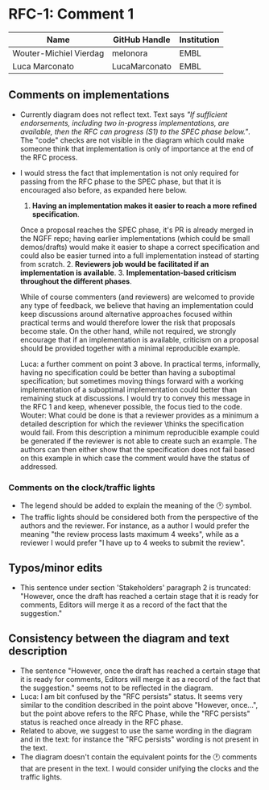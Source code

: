 # RFC-1: Comment 1

| Name                   | GitHub Handle | Institution          |
|------------------------|---------------|----------------------|
| Wouter-Michiel Vierdag | melonora      | EMBL                 |
| Luca Marconato         | LucaMarconato | EMBL                 |

## Comments on implementations

- Currently diagram does not reflect text. Text says *"If sufficient endorsements, including two in-progress 
implementations, are available, then the RFC can progress (S1) to the SPEC phase below."*. The "code" checks are not 
visible in the diagram which could make someone think that implementation is only of importance at the end of the RFC 
process.
- I would stress the fact that implementation is not only required for passing from the RFC phase to the SPEC phase, but 
that it is encouraged also before, as expanded here below.
    1. **Having an implementation makes it easier to reach a more refined specification**. 
  
  Once a proposal reaches the SPEC phase, it's PR is already merged in the NGFF repo; having earlier implementations 
(which could be small demos/drafts) would make it easier to shape a correct specification and could also be easier 
turned into a full implementation instead of starting from scratch.
    2. **Reviewers job would be facilitated if an implementation is available**.
    3. **Implementation-based criticism throughout the different phases**. 
  
  While of course commenters (and reviewers) 
  are welcomed to provide any type of feedback, we believe that having an implementation could keep discussions around 
  alternative approaches focused within practical terms and would therefore lower the risk that proposals become stale. 
  On the other hand, while not required, we strongly encourage that if an implementation is available, criticism on a
  proposal should be provided together with a minimal reproducible example. 
    
    Luca: a further comment on point 3 above. In practical terms, informally, having no specification could be better 
than having a suboptimal specification; but sometimes moving things forward with a working implementation of a 
suboptimal implementation could better than remaining stuck at discussions. I would try to convey this message in the 
RFC 1 and keep, whenever possible, the focus tied to the code.
    Wouter: What could be done is that a reviewer provides as a minimum a detailed description for which the reviewer 
\thinks the specification would fail. From this description a minimum reproducible example could be generated if the 
reviewer is not able to create such an example. The authors can then either show that the specification does not fail 
based on this example in which case the comment would have the status of addressed.
    
### Comments on the clock/traffic lights
- The legend should be added to explain the meaning of the 🕐 symbol.
- The traffic lights should be considered both from the perspective of the authors and the reviewer. For instance, as a 
author I would prefer the meaning "the review process lasts maximum 4 weeks", while as a reviewer I would prefer "I have 
up to 4 weeks to submit the review".

## Typos/minor edits

- This sentence under section 'Stakeholders' paragraph 2 is truncated: "However, once the draft has reached a certain 
stage that it is ready for comments, Editors will merge it as a record of the fact that the suggestion."

## Consistency between the diagram and text description

- The sentence "However, once the draft has reached a certain stage that it is ready for comments, Editors will merge 
it as a record of the fact that the suggestion." seems not to be reflected in the diagram.
- Luca: I am bit confused by the "RFC persists" status. It seems very similar to the condition described in the point 
above "However, once...", but the point above refers to the RFC Phase, while the "RFC persists" status is reached once 
already in the RFC phase.
- Related to above, we suggest to use the same wording in the diagram and in the text: for instance the "RFC persists" 
wording is not present in the text.
- The diagram doesn't contain the equivalent points for the 🕐 comments that are present in the text. I would consider 
unifying the clocks and the traffic lights.
